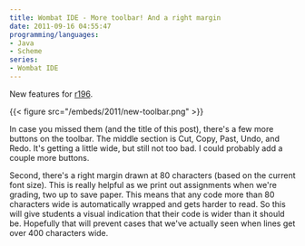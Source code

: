 ```yaml
---
title: Wombat IDE - More toolbar! And a right margin
date: 2011-09-16 04:55:47
programming/languages:
- Java
- Scheme
series:
- Wombat IDE
---
```

New features for <a title="Wombat Download Page" href="http://www.cs.indiana.edu/cgi-pub/c211/wombat/">r196</a>.

<!--more-->

{{< figure src="/embeds/2011/new-toolbar.png" >}}

In case you missed them (and the title of this post), there's a few more buttons on the toolbar. The middle section is Cut, Copy, Past, Undo, and Redo. It's getting a little wide, but still not too bad. I could probably add a couple more buttons.

Second, there's a right margin drawn at 80 characters (based on the current font size). This is really helpful as we print out assignments when we're grading, two up to save paper. This means that any code more than 80 characters wide is automatically wrapped and gets harder to read. So this will give students a visual indication that their code is wider than it should be. Hopefully that will prevent cases that we've actually seen when lines get over 400 characters wide.